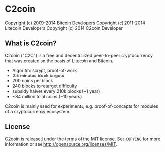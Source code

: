 C2coin
======

Copyright (c) 2009-2014 Bitcoin Developers
Copyright (c) 2011-2014 Litecoin Developers
Copyright (c) 2014 C2coin Developer

What is C2coin?
----------------

C2coin ("C2C") is a free and decentralized peer-to-peer cryptocurrency that was created on the basis of Litecoin and Bitcoin.

 - Algoritm: scrypt, proof-of-work
 - 2.5 minutes block targets
 - 200 coins per block
 - 240 blocks to retarget difficulty
 - subsidy halves every 210k blocks (~1 year)
 - ~84 million total coins (~10 years)

C2coin is mainly used for experiments, e.g. proof-of-concepts for modules of a cryptocurrency ecosystem.

License
-------

C2coin is released under the terms of the MIT license. See `COPYING` for more
information or see http://opensource.org/licenses/MIT.

